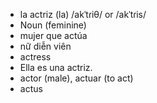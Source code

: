
- la actriz (la)	/akˈtɾiθ/ or /akˈtɾis/	
- Noun (feminine)
- mujer que actúa	
- nữ diễn viên	
- actress	
- Ella es una actriz.	
- actor (male), actuar (to act)
- actus